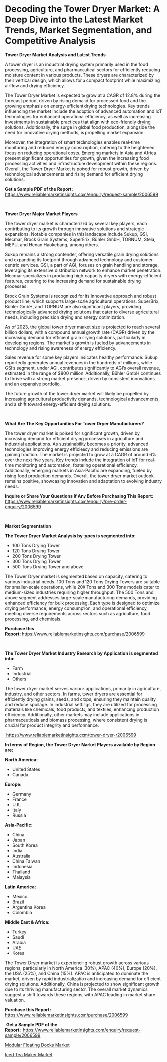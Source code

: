<p><h1>Decoding the Tower Dryer Market: A Deep Dive into the Latest Market Trends, Market Segmentation, and Competitive Analysis</h1></p><p><strong>Tower Dryer Market Analysis and Latest Trends</strong></p>
<p><p>A tower dryer is an industrial drying system primarily used in the food processing, agriculture, and pharmaceutical sectors for efficiently reducing moisture content in various products. These dryers are characterized by their vertical design, which allows for a compact footprint while maximizing airflow and drying efficiency. </p><p>The Tower Dryer Market is expected to grow at a CAGR of 12.8% during the forecast period, driven by rising demand for processed food and the growing emphasis on energy-efficient drying technologies. Key trends influencing the market include the adoption of advanced automation and IoT technologies for enhanced operational efficiency, as well as increasing investments in sustainable practices that align with eco-friendly drying solutions. Additionally, the surge in global food production, alongside the need for innovative drying methods, is propelling market expansion. </p><p>Moreover, the integration of smart technologies enables real-time monitoring and reduced energy consumption, catering to the heightened focus on reducing operational costs. Emerging markets in Asia and Africa present significant opportunities for growth, given the increasing food processing activities and infrastructure development within these regions. Overall, the Tower Dryer Market is poised for robust growth, driven by technological advancements and rising demand for efficient drying solutions.</p></p>
<p><strong>Get a Sample PDF of the Report:&nbsp;</strong> <a href="https://www.reliablemarketinsights.com/enquiry/request-sample/2006599?utm_campaign=2102&utm_medium=2&utm_source=Github&utm_content=ia&utm_term=10042025&utm_id=tower-dryer">https://www.reliablemarketinsights.com/enquiry/request-sample/2006599</a></p>
<p>&nbsp;</p>
<p><strong>Tower Dryer Major Market Players</strong></p>
<p><p>The tower dryer market is characterized by several key players, each contributing to its growth through innovative solutions and strategic expansions. Notable companies in this landscape include Sukup, GSI, Mecmar, Brock Grain Systems, SuperBrix, Bühler GmbH, TORNUM, Stela, MEPU, and Henan Haokebang, among others.</p><p>Sukup remains a strong contender, offering versatile grain drying solutions and expanding its footprint through advanced technology and customer-centric services. GSI, a part of AGI, focuses on grain handling and storage, leveraging its extensive distribution network to enhance market penetration. Mecmar specializes in producing high-capacity dryers with energy-efficient features, catering to the increasing demand for sustainable drying processes.</p><p>Brock Grain Systems is recognized for its innovative approach and robust product line, which supports large-scale agricultural operations. SuperBrix, Bühler GmbH, and TORNUM are also significant players, providing technologically advanced drying solutions that cater to diverse agricultural needs, including precision drying and energy optimization.</p><p>As of 2023, the global tower dryer market size is projected to reach several billion dollars, with a compound annual growth rate (CAGR) driven by the increasing demand for efficient grain drying solutions, particularly in developing regions. The market's growth is fueled by advancements in technology and rising awareness of energy efficiency.</p><p>Sales revenue for some key players indicates healthy performance: Sukup reportedly generates annual revenues in the hundreds of millions, while GSI’s segment, under AGI, contributes significantly to AGI’s overall revenue, estimated in the range of $800 million. Additionally, Bühler GmbH continues to thrive with a strong market presence, driven by consistent innovations and an expansive portfolio.</p><p>The future growth of the tower dryer market will likely be propelled by increasing agricultural productivity demands, technological advancements, and a shift toward energy-efficient drying solutions.</p></p>
<p>&nbsp;</p>
<p><strong>What Are The Key Opportunities For Tower Dryer Manufacturers?</strong></p>
<p><p>The tower dryer market is poised for significant growth, driven by increasing demand for efficient drying processes in agriculture and industrial applications. As sustainability becomes a priority, advanced technologies improving energy efficiency and reducing emissions are gaining traction. The market is projected to grow at a CAGR of around 6% over the next five years. Key trends include the integration of IoT for real-time monitoring and automation, fostering operational efficiency. Additionally, emerging markets in Asia-Pacific are expanding, fueled by rising food production demands. Overall, the tower dryer market outlook remains positive, showcasing innovation and adaptation to evolving industry needs.</p></p>
<p><strong>Inquire or Share Your Questions If Any Before Purchasing This Report:</strong> <a href="https://www.reliablemarketinsights.com/enquiry/pre-order-enquiry/2006599?utm_campaign=2102&utm_medium=2&utm_source=Github&utm_content=ia&utm_term=10042025&utm_id=tower-dryer">https://www.reliablemarketinsights.com/enquiry/pre-order-enquiry/2006599</a></p>
<p>&nbsp;</p>
<p><strong>Market Segmentation</strong></p>
<p><strong>The Tower Dryer Market Analysis by types is segmented into:</strong></p>
<p><ul><li>100 Tons Drying Tower</li><li>120 Tons Drying Tower</li><li>200 Tons Drying Tower</li><li>300 Tons Drying Tower</li><li>500 Tons Drying Tower and above</li></ul></p>
<p><p>The Tower Dryer market is segmented based on capacity, catering to various industrial needs. 100 Tons and 120 Tons Drying Towers are suitable for smaller-scale operations, while 200 Tons and 300 Tons models cater to medium-sized industries requiring higher throughput. The 500 Tons and above segment addresses large-scale manufacturing demands, providing enhanced efficiency for bulk processing. Each type is designed to optimize drying performance, energy consumption, and operational efficiency, meeting diverse requirements across sectors such as agriculture, food processing, and chemicals.</p></p>
<p><strong>Purchase this Report:&nbsp;</strong><a href="https://www.reliablemarketinsights.com/purchase/2006599?utm_campaign=2102&utm_medium=2&utm_source=Github&utm_content=ia&utm_term=10042025&utm_id=tower-dryer">https://www.reliablemarketinsights.com/purchase/2006599</a></p>
<p>&nbsp;</p>
<p><strong>The Tower Dryer Market Industry Research by Application is segmented into:</strong></p>
<p><ul><li>Farm</li><li>Industrial</li><li>Others</li></ul></p>
<p><p>The tower dryer market serves various applications, primarily in agriculture, industry, and other sectors. In farms, tower dryers are essential for efficiently drying grains, seeds, and crops, ensuring they maintain quality and reduce spoilage. In industrial settings, they are utilized for processing materials like chemicals, food products, and textiles, enhancing production efficiency. Additionally, other markets may include applications in pharmaceuticals and biomass processing, where consistent drying is crucial for product integrity and performance.</p></p>
<p><a href="https://www.reliablemarketinsights.com/tower-dryer-r2006599?utm_campaign=2102&utm_medium=2&utm_source=Github&utm_content=ia&utm_term=10042025&utm_id=tower-dryer">&nbsp;https://www.reliablemarketinsights.com/tower-dryer-r2006599</a></p>
<p><strong>In terms of Region, the Tower Dryer Market Players available by Region are:</strong></p>
<p>
    <p> <strong> North America: </strong>
        <ul>
            <li>United States</li>
            <li>Canada</li>
        </ul>
        </p> 
    <p> <strong> Europe: </strong>
        <ul>
            <li>Germany</li>
            <li>France</li>
            <li>U.K.</li>
            <li>Italy</li>
            <li>Russia</li>
        </ul>
        </p> 
    <p> <strong> Asia-Pacific: </strong>
        <ul>
            <li>China</li>
            <li>Japan</li>
            <li>South Korea</li>
            <li>India</li>
            <li>Australia</li>
            <li>China Taiwan</li>
            <li>Indonesia</li>
            <li>Thailand</li>
            <li>Malaysia</li>
        </ul>
        </p> 
    <p> <strong> Latin America: </strong>
        <ul>
            <li>Mexico</li>
            <li>Brazil</li>
            <li>Argentina Korea</li>
            <li>Colombia</li>
        </ul>
        </p> 
    <p> <strong> Middle East & Africa: </strong>
        <ul>
            <li>Turkey</li>
            <li>Saudi</li>
            <li>Arabia</li>
            <li>UAE</li>
            <li>Korea</li>
        </ul>
    </p>
    </p>
<p><p>The Tower Dryer market is experiencing robust growth across various regions, particularly in North America (30%), APAC (40%), Europe (20%), the USA (25%), and China (15%). APAC is anticipated to dominate the market, driven by rapid industrialization and increasing demand for efficient drying solutions. Additionally, China is projected to show significant growth due to its thriving manufacturing sector. The overall market dynamics suggest a shift towards these regions, with APAC leading in market share valuation.</p></p>
<p><strong>Purchase this Report: </strong><a href="https://www.reliablemarketinsights.com/purchase/2006599?utm_campaign=2102&utm_medium=2&utm_source=Github&utm_content=ia&utm_term=10042025&utm_id=tower-dryer">https://www.reliablemarketinsights.com/purchase/2006599</a></p>
<p>&nbsp;<strong>Get a Sample PDF of the Report:&nbsp;&nbsp;</strong><a href="https://www.reliablemarketinsights.com/enquiry/request-sample/2006599?utm_campaign=2102&utm_medium=2&utm_source=Github&utm_content=ia&utm_term=10042025&utm_id=tower-dryer">https://www.reliablemarketinsights.com/enquiry/request-sample/2006599</a></p>
<p><strong></strong></p>
<p><p><a href="https://github.com/saqafidrahea/Market-Research-Report-List-1/blob/main/modular-floating-docks-market.md?utm_campaign=2102&utm_medium=2&utm_source=Github&utm_content=ia&utm_term=10042025&utm_id=tower-dryer">Modular Floating Docks Market</a></p><p><a href="https://github.com/atawanyeze/Market-Research-Report-List-1/blob/main/iced-tea-maker-market.md?utm_campaign=2102&utm_medium=2&utm_source=Github&utm_content=ia&utm_term=10042025&utm_id=tower-dryer">Iced Tea Maker Market</a></p></p>